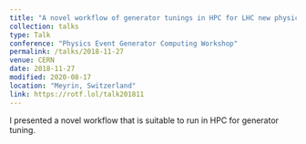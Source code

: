 ```yaml
---
title: "A novel workflow of generator tunings in HPC for LHC new physics searches"
collection: talks
type: Talk
conference: "Physics Event Generator Computing Workshop"
permalink: /talks/2018-11-27
venue: CERN
date: 2018-11-27
modified: 2020-08-17
location: "Meyrin, Switzerland"
link: https://rotf.lol/talk201811
---
```


I presented a novel workflow that is suitable to run in HPC for generator tuning.
